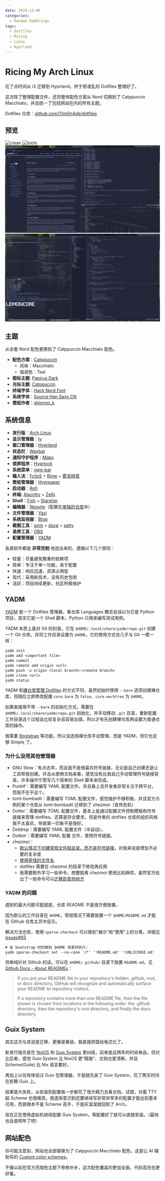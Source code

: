 ```yaml
---
date: 2024-12-06
categories:
  - Random Ramblings
tags:
  - Dotfiles
  - Ricing
  - Linux
  - Hyprland
---
```


# Ricing My Arch Linux

花了点时间从 i3 迁移到 Hyprland，终于把凌乱的 Dotfiles 整理好了。

这次除了整理配置文件，还将整体配色方案从 Nord 切换到了 Catppuccin Macchiato，并且统一了包括网站在内的所有主题。

Dotfiles 仓库：[github.com/13m0n4de/dotfiles](https://github.com/13m0n4de/dotfiles)

<!-- more -->

## 预览

![clean](https://github.com/13m0n4de/dotfiles/blob/arch/.github/assets/clean.png?raw=true)
![tools](https://github.com/13m0n4de/dotfiles/blob/arch/.github/assets/tools.png?raw=true)
![windows](https://github.com/13m0n4de/dotfiles/blob/arch/.github/assets/windows.png?raw=true)
![development](https://github.com/13m0n4de/dotfiles/blob/arch/.github/assets/development.png?raw=true)

## 主题

从全套 Nord 配色更换到了 Catppuccin Macchiato 配色。

- **配色方案**：[Catppuccin](https://github.com/catppuccin/)
    - 风味：Macchiato
    - 强调色：Teal
- **图标主题**: [Papirus Dark](https://github.com/PapirusDevelopmentTeam/papirus-icon-theme/)
- **光标主题**: [Catppuccin](https://github.com/catppuccin/cursors/)
- **终端字体**：[Hack Nerd Font](https://github.com/ryanoasis/nerd-fonts/tree/master/patched-fonts/Hack)
- **系统字体**：[Source Han Sans CN](https://fonts.adobe.com/fonts/source-han-sans-simplified-chinese)
- **壁纸作者**：[shionnn_k](https://x.com/shionnn_k)

## 系统信息

- **发行版**：[Arch Linux](https://archlinux.org/)
- **显示管理器**：[ly](https://github.com/fairyglade/ly)
- **窗口管理器**：[Hyprland](https://hyprland.org/)
- **状态栏**：[Waybar](https://github.com/Alexays/Waybar/)
- **通知守护程序**：[Mako](https://github.com/emersion/mako)
- **锁屏程序**：[Hyprlock](https://github.com/hyprwm/hyprlock)
- **系统菜单**：[nwg-bar](https://github.com/nwg-piotr/nwg-bar)
- **输入法**：[Fcitx5](https://fcitx-im.org/) + [Rime](https://rime.im/) + [雾凇拼音](https://github.com/iDvel/rime-ice)
- **壁纸管理器**：[Hyprpaper](https://github.com/hyprwm/hyprpaper)
- **启动器**：[Rofi](https://github.com/davatorium/rofi)
- **终端**: [Alacritty](https://alacritty.org/) + [Zellij](https://github.com/zellij-org/zellij)
- **Shell**：[Fish](https://fishshell.com/) + [Starship](https://starship.rs/)
- **编辑器**：[Neovim](https://neovim.io/)（配置在[单独的仓库](https://github.com/13m0n4de/nvim)中）
- **文件管理器**：[Yazi](https://github.com/sxyazi/yazi/)
- **系统监视器**：[Btop](https://github.com/aristocratos/btop)
- **截图工具**：[grim](https://git.sr.ht/~emersion/grim) + [slurp](https://github.com/emersion/slurp) + [satty](https://github.com/gabm/satty)
- **录屏工具**：[OBS](https://obsproject.com/)
- **配置管理器**：[YADM](https://yadm.io/)

各类软件都是 **非常克制** 地选出来的，遵循以下几个原则：

- 轻量：尽量避免繁重的依赖项
- 简单：专注于单一功能，易于配置
- 快速：响应迅速，资源占用低
- 现代：采用新技术，没有历史包袱
- 活跃：项目持续更新，社区积极维护

## YADM

[YADM](https://github.com/yadm-dev/yadm) 是一个 Dotfiles 管理器，看仓库 Languages 概览会误以为它是 Python 项目，其实它是一个 Shell 脚本，Python 只用来编写测试用例。

YADM 本质上是对 Git 的封装，它在 `$HOME/.local/share/yadm/repo.git` 创建一个 Git 仓库，并将工作目录设置为 `$HOME`。它的使用方式也几乎与 Git 一模一样：

```
yadm init
yadm add <important file>
yadm commit
yadm remote add origin <url>
yadm push -u origin <local branch>:<remote branch>
yadm clone <url>
yadm status
```

YADM 和[裸仓库管理 Dotfiles](https://www.atlassian.com/git/tutorials/dotfiles) 的方式不同，虽然初始时使用 `--bare` 选项创建裸仓库，但随后立即修改配置 `core.bare` 为 `false`、`core.worktree` 为 `$HOME`。

如果直接用不带 `--bare` 的初始化方式，需要在 `$HOME/.local/share/yadm/repo.git` 初始化，并手动移动 `.git` 目录，重新配置工作目录这个过程会比较复杂且容易出错，所以才有先创建裸仓库再设置为普通仓库的操作。

我需要 [Bootstrap](https://yadm.io/docs/bootstrap) 等功能，所以没选用裸仓库手动管理，而是 YADM，但它也足够 Simple 了。

### 为什么没用其他管理器

- GNU Stow：有点古早，而且我不是很喜欢符号链接，无论是自己创建还是让工具帮我创建。并且从使用文档来看，感觉没有比我自己手动管理符号链接容易，许多操作宁愿写几个简单的 Shell 脚本来完成。
- Punktf：需要编写 YAML 配置文件，并且看上去开发者非常关注于跨平台，而我不在乎这个。
- toml-bombadil：需要编写 TOML 配置文件，感觉维护不够积极，并且官方示例的某个仓库从 toml-bombadil 迁移到了 chezmoi（宣传危机）
- Dotter：需要编写 TOML 配置文件，基本上是通过配置文件控制模板和符号链接来管理 dotfiles。还算是符合要求，但是作者的 dotfiles 仓库的组织风格我不太喜欢，导致第一印象不是很好。
- Dotdrop：需要编写 YAML 配置文件（半自动）。
- Dotbot：需要编写 YAML 配置 文件，使用符号链接。
- chezmoi：
    - [默认情况下创建常规文件和目录，而不是符号链接](https://www.chezmoi.io/user-guide/frequently-asked-questions/design/#why-doesnt-chezmoi-use-symlinks-like-gnu-stow)，对我来说是增加不必要的复杂度
    - [使用奇怪的文件名](https://www.chezmoi.io/user-guide/frequently-asked-questions/design/#why-does-chezmoi-use-weird-filenames)
    - dotfiles 需要在 chezmoi 的目录下修改再应用
    - 我需要额外学习一些命令，想要脱离 chezmoi 使用比较麻烦，虽然官方给出了一些命令可以[迁移到其他地方](https://www.chezmoi.io/user-guide/advanced/migrate-away-from-chezmoi/)

### YADM 的问题

遇到的最大问题可能就是，仓库 README 不是很方便放置。

因为默认的工作目录在 `$HOME`，常规情况下需要放置一个 `$HOME/README.md` 才能在 Github 仓库主页中显示。

解决方法也有，使用 `sparse-checkout` 可以做到“展示”和“使用”上的分离，详细见 [issues#93](https://github.com/yadm-dev/yadm/issues/93)

```
# 在 bootstrap 时切换到 $HOME 目录并执行：
yadm sparse-checkout set --no-cone '/*' '!README.md' '!UNLICENSE.md'
```

但单纯针对 Github 的话，可以在 `$HOME/.github/` 目录下放置 `README.md`，见 [Github Docs - About READMEs](https://docs.github.com/en/repositories/managing-your-repositorys-settings-and-features/customizing-your-repository/about-readmes)：

> If you put your README file in your repository's hidden .github, root, or docs directory, GitHub will recognize and automatically surface your README to repository visitors.
>
> If a repository contains more than one README file, then the file shown is chosen from locations in the following order: the .github directory, then the repository's root directory, and finally the docs directory.

## Guix System

其实这次与其说是迁移，更像是重装，我直接把盘给格式化了。

新发行版先是在 [NixOS](https://nixos.org/) 和 [Guix System](https://guix.gnu.org/) 里纠结，前者是这两年的时尚单品，但对比后者，感觉 Guix System 比 NixOS 更“精致”、文档也更清晰，并且 Scheme(Guile) 比 Nix 语言要好。

再加上以往有体验过 Guix 包管理器，于是就先装了 Guix System，花了两天时间在折腾 Guix 上。

结果是大失败，从安装到配置每一步都花了很大精力去看文档、试错，对着 TTY 敲 Scheme 也很痛苦。我逐渐意识到还要继续写非常非常多的配置才能达到基本可用，而我根本不是 Scheme 高手，于是灰溜溜就回到了 Arch。

现在正在使用虚拟机继续配置 Guix System，等配置好了就可以直接安装。（最快也会是明年了吧）

## 网站配色

你可能注意到，网站也全部替换为了 Catppuccin Macchiato 配色，这是让 AI 辅助写的 [Custom color schemes](https://github.com/13m0n4de/notebook/blob/main/docs/stylesheets/custom.css)。

不像以前在官方亮暗色主题下修修补补，这次配色覆盖的更加全面，代码高亮也更好看。

